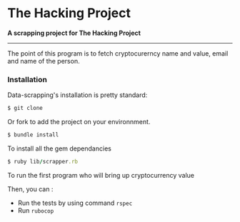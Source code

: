 # The Hacking Project
**A scrapping project for The Hacking Project**

----------

The point of this program is to fetch cryptocurerncy name and value, email and name of the person.

### Installation 
Data-scrapping's installation is pretty standard:

```sh
$ git clone
```
Or fork to add the project on your environnment.

```rb
$ bundle install
``` 
To install all the gem dependancies

```rb
$ ruby lib/scrapper.rb
```
To run the first program who will bring up cryptocurrency value

Then, you can :
- Run the tests by using command `rspec`
- Run `rubocop`
